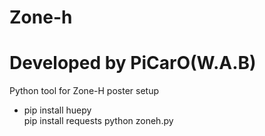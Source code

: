 # Zone-h
<h1>Developed by PiCarO(W.A.B)</h1>

Python tool for Zone-H poster
setup

<ul><li>pip install huepy</li>
</li>pip install requests</li>
</li>python zoneh.py</li></ul>
